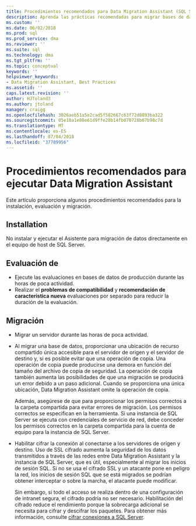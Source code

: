 ```yaml
---
title: Procedimientos recomendados para Data Migration Assistant (SQL Server) | Microsoft Docs
description: Aprenda las prácticas recomendadas para migrar bases de datos de SQL Server con Data Migration Assistant
ms.custom: ''
ms.date: 06/02/2018
ms.prod: sql
ms.prod_service: dma
ms.reviewer: ''
ms.suite: sql
ms.technology: dma
ms.tgt_pltfrm: ''
ms.topic: conceptual
keywords: ''
helpviewer_keywords:
- Data Migration Assistant, Best Practices
ms.assetid: ''
caps.latest.revision: ''
author: HJToland3
ms.author: jtoland
manager: craigg
ms.openlocfilehash: 3026aeb51a5e2cad5f582667c63f72d8893ba322
ms.sourcegitcommit: 05e18a1e80e61d9ffe28b14fb070728b67b98c7d
ms.translationtype: MT
ms.contentlocale: es-ES
ms.lasthandoff: 07/04/2018
ms.locfileid: "37789956"
---
```

# <a name="best-practices-for-running-data-migration-assistant"></a>Procedimientos recomendados para ejecutar Data Migration Assistant
Este artículo proporciona algunos procedimientos recomendados para la instalación, evaluación y migración.

## <a name="installation"></a>Installation
No instalar y ejecutar el Asistente para migración de datos directamente en el equipo de host de SQL Server.

## <a name="assessment"></a>Evaluación de
- Ejecute las evaluaciones en bases de datos de producción durante las horas de poca actividad.
- Realizar el **problemas de compatibilidad** y **recomendación de característica nueva** evaluaciones por separado para reducir la duración de la evaluación.

## <a name="migration"></a>Migración
- Migrar un servidor durante las horas de poca actividad.

- Al migrar una base de datos, proporcionar una ubicación de recurso compartido única accesible para el servidor de origen y el servidor de destino y, si es posible evitar que una operación de copia. Una operación de copia puede producirse una demora en función del tamaño del archivo de copia de seguridad. La operación de copia también aumenta las posibilidades de que una migración se producirá un error debido a un paso adicional. Cuando se proporciona una única ubicación, Data Migration Assistant omite la operación de copia.
 
    Además, asegúrese de que para proporcionar los permisos correctos a la carpeta compartida para evitar errores de migración. Los permisos correctos se especifican en la herramienta. Si una instancia de SQL Server se ejecuta con credenciales de servicio de red, debe conceder los permisos correctos en la carpeta compartida para la cuenta de equipo para la instancia de SQL Server.

- Habilitar cifrar la conexión al conectarse a los servidores de origen y destino. Uso de SSL cifrado aumenta la seguridad de los datos transmitidos a través de las redes entre Data Migration Assistant y la instancia de SQL Server, que es útil, especialmente al migrar los inicios de sesión SQL. Si no se usa el cifrado SSL y un atacante pone en peligro la red, los inicios de sesión SQL que se está migrados se podrían obtener interceptar o sobre la marcha, el atacante puede modificar.

    Sin embargo, si todo el acceso se realiza dentro de una configuración de intranet segura, el cifrado podría no ser necesario. Habilitación del cifrado reduce el rendimiento porque la sobrecarga adicional se necesita para cifrar y descifrar los paquetes. Para obtener más información, consulte [cifrar conexiones a SQL Server](https://go.microsoft.com/fwlink/?linkid=832513).
